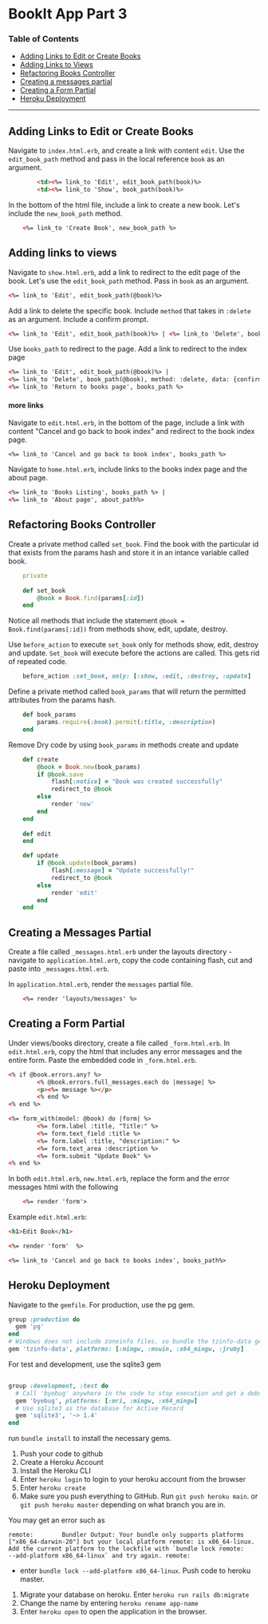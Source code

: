 # BookIt App Part 3

### Table of Contents

- <a href="#adding-links">Adding Links to Edit or Create Books</a>
- <a href="#links-show">Adding Links to Views</a>
- <a href="#refactoring-books">Refactoring Books Controller</a>
- <a href="#refactoring-messages">Creating a messages partial</a>
- <a href="#form-partial">Creating a Form Partial</a>
- <a href="#heroku-deployment">Heroku Deployment</a>

---

<div id="adding-links"></div>

## Adding Links to Edit or Create Books

Navigate to `index.html.erb`, and create a link with content `edit`. Use the `edit_book_path` method and pass in the local reference `book` as an argument.

```html 
        <td><%= link_to 'Edit', edit_book_path(book)%>
        <td><%= link_to 'Show', book_path(book)%>
```

In the bottom of the html file, include a link to create a new book. Let's include the `new_book_path` method.

```html
    <%= link_to 'Create Book', new_book_path %>
```

<div id="links-show"></div>

## Adding links to views 

Navigate to `show.html.erb`, add a link to redirect to the edit page of the book. Let's use the `edit_book_path` method. Pass in `book` as an argument.

```html
<%= link_to 'Edit', edit_book_path(@book)%>
```

Add a link to delete the specific book. Include `method` that takes in `:delete` as an argument. Include a confirm prompt.

```html
<%= link_to 'Edit', edit_book_path(book)%> | <%= link_to 'Delete', book_path(@book), method: :delete, data: {confirm: "Are you sure"} %> 
```

Use `books_path` to redirect to the page. Add a link to redirect to the index page

```html
<%= link_to 'Edit', edit_book_path(@book)%> | 
<%= link_to 'Delete', book_path(@book), method: :delete, data: {confirm: "Are you sure"} %> |
<%= link_to 'Return to books page', books_path %>
```

#### more links 

Navigate to `edit.html.erb`, in the bottom of the page, include a link with content "Cancel and go back to book index" and redirect to the book index page.
```
<%= link_to 'Cancel and go back to book index', books_path %>
```

Navigate to `home.html.erb`, include links to the books index page and the about page.

```html
<%= link_to 'Books Listing', books_path %> |
<%= link_to 'About page', about_path%>
```

<div id="refactoring-books"></div>

## Refactoring Books Controller
Create a private method called `set_book`. Find the book with the particular id that exists from the params hash and store it in an intance variable called book.

```ruby
    private 
    
    def set_book
        @book = Book.find(params[:id])
    end

```

Notice all methods that include the statement `@book = Book.find(params[:id])` from methods show, edit, update, destroy. 


Use `before_action` to execute `set_book` only for methods show, edit, destroy and update. `Set_book` will execute before the actions are called. This gets rid of repeated code.

```ruby
    before_action :set_book, only: [:show, :edit, :destroy, :update]
```
 
Define a private method called `book_params` that will return the permitted attributes from the params hash.

```ruby
    def book_params
        params.require(:book).permit(:title, :description)
    end
```

Remove Dry code by using `book_params` in methods create and  update
```ruby
    def create 
        @book = Book.new(book_params)
        if @book.save
            flash[:notice] = "Book was created successfully"
            redirect_to @book
        else 
            render 'new'
        end
    end
    
    def edit
    end

    def update
        if @book.update(book_params)
            flash[:message] = "Update successfully!"
            redirect_to @book
        else
            render 'edit'
        end
    end
```

<div id="refactoring-messages"></div>

## Creating a Messages Partial
Create a file called `_messages.html.erb` under the layouts directory
    - navigate to `application.html.erb`, copy the code containing flash, cut and paste into `_messages.html.erb`. 

In `application.html.erb`, render the `messages` partial file.

```html
    <%= render 'layouts/messages' %>
```

<div id="form-partial"></div>

## Creating a Form Partial
Under views/books directory, create a file called `_form.html.erb`. In `edit.html.erb`, copy the html that includes any error messages and the entire form. Paste the embedded code in `_form.html.erb`.

```html
<% if @book.errors.any? %>
        <% @book.errors.full_messages.each do |message| %>
        <p><%= message %></p>
        <% end %>
<% end %>

<%= form_with(model: @book) do |form| %>
        <%= form.label :title, "Title:" %>
        <%= form.text_field :title %>
        <%= form.label :title, "description:" %>
        <%= form.text_area :description %>
        <%= form.submit "Update Book" %>
<% end %>
```

In both `edit.html.erb`, `new.html.erb`, replace the form and the error messages html with the following

```html
    <%= render 'form'>
```

Example `edit.html.erb`:

```html
<h1>Edit Book</h1>

<%= render 'form'  %>

<%= link_to 'Cancel and go back to books index', books_path%>
```

<div id="heroku-deployment"></div>

## Heroku Deployment
Navigate to the `gemfile`. For production, use the pg gem. 

```ruby
group :production do 
  gem 'pg'
end
# Windows does not include zoneinfo files, so bundle the tzinfo-data gem
gem 'tzinfo-data', platforms: [:mingw, :mswin, :x64_mingw, :jruby]
```
For test and development, use the sqlite3 gem

```ruby 

group :development, :test do
  # Call 'byebug' anywhere in the code to stop execution and get a debugger console
  gem 'byebug', platforms: [:mri, :mingw, :x64_mingw]
  # Use sqlite3 as the database for Active Record
  gem 'sqlite3', '~> 1.4'
end

```
run `bundle install` to install the necessary gems.

1.    Push your code to github
2.    Create a Heroku Account
3.    Install the Heroku CLI
4.    Enter `heroku login` to login to your heroku account from the browser
5.    Enter `heroku create`
6.    Make sure you push everything to GitHub. Run `git push heroku main`. or `git push heroku master` depending on what branch you are in.

You may get an error such as 

```
remote:        Bundler Output: Your bundle only supports platforms ["x86_64-darwin-20"] but your local platform remote: is x86_64-linux. Add the current platform to the lockfile with `bundle lock remote:        --add-platform x86_64-linux` and try again. remote: 
```
- enter `bundle lock --add-platform x86_64-linux`. Push code to heroku master.

1.  Migrate your database on heroku. Enter `heroku run rails db:migrate`
2.  Change the name by entering `heroku rename app-name`
3.  Enter `heroku open` to open the application in the browser.
